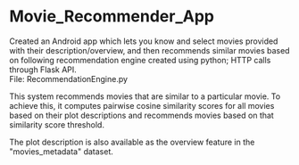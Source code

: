 # Movie_Recommender_App
Created an Android app which lets you know and select movies provided with their description/overview, and then recommends similar movies based on following recommendation engine created using python; HTTP calls through Flask API.   
   File: RecommendationEngine.py

This system recommends movies that are similar to a particular movie. To achieve this, it computes pairwise cosine similarity scores for all movies based on their plot descriptions and recommends movies based on that similarity score threshold.

The plot description is also available as the overview feature in the "movies_metadata" dataset.
